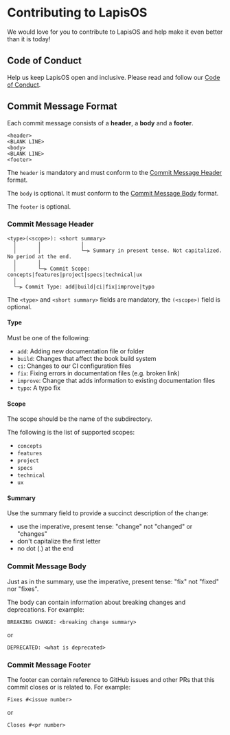 # Contributing to LapisOS

We would love for you to contribute to LapisOS and help make it even better than it is today!

## Code of Conduct

Help us keep LapisOS open and inclusive.
Please read and follow our [Code of Conduct](CODE_OF_CONDUCT.md).

## Commit Message Format

Each commit message consists of a **header**, a **body** and a **footer**.
```
<header>
<BLANK LINE>
<body>
<BLANK LINE>
<footer>
```

The `header` is mandatory and must conform to the
[Commit Message Header](#commit-message-header) format.

The `body` is optional.
It must conform to the [Commit Message Body](#commit-message-body) format.

The `footer` is optional.

### Commit Message Header

```
<type>(<scope>): <short summary>
  │       │             │
  │       │             └─⫸ Summary in present tense. Not capitalized. No period at the end.
  │       │
  │       └─⫸ Commit Scope: concepts|features|project|specs|technical|ux
  │
  └─⫸ Commit Type: add|build|ci|fix|improve|typo
```

The `<type>` and `<short summary>` fields are mandatory, the `(<scope>)` field is optional.

#### Type

Must be one of the following:

- `add`: Adding new documentation file or folder
- `build`: Changes that affect the book build system
- `ci`: Changes to our CI configuration files
- `fix`: Fixing errors in documentation files (e.g. broken link)
- `improve`: Change that adds information to existing documentation files
- `typo`: A typo fix

#### Scope

The scope should be the name of the subdirectory. 

The following is the list of supported scopes:

- `concepts`
- `features`
- `project`
- `specs`
- `technical`
- `ux`

#### Summary

Use the summary field to provide a succinct description of the change:

- use the imperative, present tense: "change" not "changed" or "changes"
- don't capitalize the first letter
- no dot (.) at the end

### Commit Message Body

Just as in the summary, use the imperative, present tense: "fix" not "fixed" nor "fixes".

The body can contain information about breaking changes and deprecations. For example:	

```
BREAKING CHANGE: <breaking change summary>
```
or
```
DEPRECATED: <what is deprecated>
```

### Commit Message Footer

The footer can contain reference to GitHub issues and other PRs that this commit
closes or is related to. For example:

```
Fixes #<issue number>
```
or
```
Closes #<pr number>
```